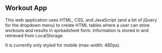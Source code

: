## Workout App

This web application uses HTML, CSS, and JavaScript (and a bit of jQuery for the dropdown menu) to create HTML tables where a user can store workouts and results in spreadsheet form. Information is stored in and retrieved from LocalStorage.

It is currently only styled for mobile (max-width: 480px). 